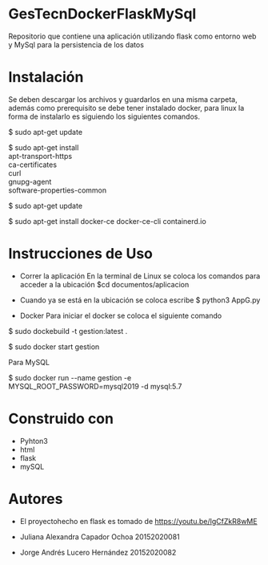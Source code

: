 # GesTecnDockerFlaskMySql
Repositorio que contiene una aplicación utilizando flask como entorno web y MySql para la persistencia de los datos 

# Instalación
Se deben descargar los archivos y guardarlos en una misma carpeta, además como prerequisito se debe tener instalado docker, para linux 
la forma de instalarlo es siguiendo los siguientes comandos.

$ sudo apt-get update

$ sudo apt-get install \
    apt-transport-https \
    ca-certificates \
    curl \
    gnupg-agent \
    software-properties-common
    
$ sudo apt-get update

$ sudo apt-get install docker-ce docker-ce-cli containerd.io

# Instrucciones de Uso

* Correr la aplicación
En la terminal de Linux se coloca los comandos para acceder a la ubicación
$cd documentos/aplicacion
* Cuando ya se está en la ubicación se coloca escribe 
$ python3 AppG.py

* Docker 
Para iniciar el docker se coloca el siguiente comando 

$ sudo dockebuild -t gestion:latest .

$ sudo docker start gestion

Para MySQL

$ sudo docker run --name gestion -e MYSQL_ROOT_PASSWORD=mysql2019 -d mysql:5.7

# Construido con
* Pyhton3
* html
* flask
* mySQL

# Autores 
* El proyectohecho en flask es tomado de https://youtu.be/IgCfZkR8wME

* Juliana Alexandra Capador Ochoa 20152020081
* Jorge Andrés Lucero Hernández 20152020082


